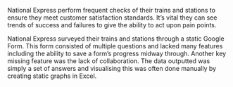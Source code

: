 National Express perform frequent checks of their trains and stations to ensure they meet customer satisfaction standards. It’s vital they can see trends of success and failures to give the ability to act upon pain points.

National Express surveyed their trains and stations through a static Google Form. This form consisted of multiple questions and lacked many features including the ability to save a form’s progress midway through. Another key missing feature was the lack of collaboration. The data outputted was simply a set of answers and visualising this was often done manually by creating static graphs in Excel.
